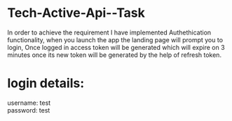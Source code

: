 # Tech-Active-Api--Task

In order to achieve the requirement I have implemented Authethication functionality, when you launch the app the landing page will prompt you to login, Once logged in access token will be generated which will expire on 3 minutes once its new token will be generated by the help of refresh token.

# login details:

username: test <br>
password: test
